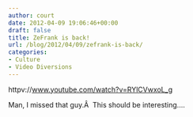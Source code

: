 ```yaml
---
author: court
date: 2012-04-09 19:06:46+00:00
draft: false
title: ZeFrank is back!
url: /blog/2012/04/09/zefrank-is-back/
categories:
- Culture
- Video Diversions
---
```


httpv://www.youtube.com/watch?v=RYlCVwxoL_g

Man, I missed that guy.Â  This should be interesting....
